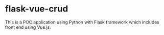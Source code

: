 ﻿# flask-vue-crud
 This is a POC application using Python with Flask framework which includes front end using Vue.js.
